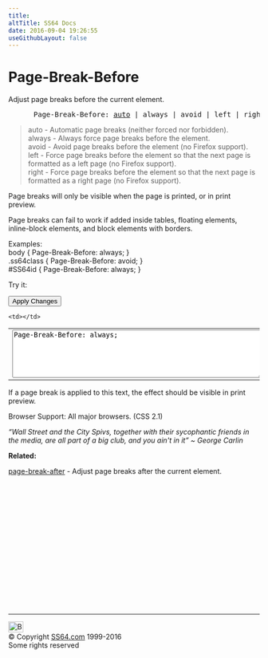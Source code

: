 ```yaml
---
title:
altTitle: SS64 Docs
date: 2016-09-04 19:26:55
useGithubLayout: false
---
```

<!-- #BeginLibraryItem "/Library/head_css.lbi" --><!-- #EndLibraryItem --><h1>Page-Break-Before</h1>
<p>Adjust page breaks before the current element.</p>
<pre>      Page-Break-Before: <u>auto</u> | always | avoid | left | right ;</pre>
<blockquote>
<p>
<span class="code">auto</span> -  Automatic page breaks (neither forced nor forbidden).<br>
<span class="code">always</span> -  Always force page breaks before the element.<br>
<span class="code">avoid</span> -  Avoid page breaks before the element (no Firefox support).<br>
<span class="code">left</span> -  Force page breaks before the element so that the next page is formatted as a left page (no Firefox support).<br><span class="code">right</span> -  Force page breaks before the element so that the next page is formatted as a right page (no Firefox support).</p>
</blockquote>
<p>Page breaks will only be visible when the page is printed, or in print preview.</p>
<p>Page breaks can fail to work if added inside tables, floating elements, inline-block elements, and block elements with borders.</p>
<p>Examples:<br>
  <span class="code">body { Page-Break-Before: always; }<br>
    .ss64class { Page-Break-Before: avoid; }</span><br>
    <span class="code">#SS64id { Page-Break-Before: always;  }</span><br>
</p>
<p>Try it:</p><input type="button" onclick="ApplyStyle()" value="Apply Changes">
<table>
  <tbody><tr>
    <td><textarea name="tryit" id="trycode" cols="60" rows="6" onfocus="this.style.background='#fff';" onblur="this.style.background='#eee';" tabindex="1">Page-Break-Before: always;</textarea></td>

    <td></td>
  </tr>
</tbody></table>
<div id="tryresult">If a page break is applied to this text, the effect should be visible in print preview.</div>
<p>Browser Support: All major browsers. (CSS 2.1) </p>
<p class="quote"><i>“Wall Street and the City Spivs, together with their sycophantic friends in the media, are all part of a big club, and you ain't in it”  ~ George Carlin</i></p><p><b>Related:</b></p>
<p><a href="page-break-after.html">page-break-after</a> - Adjust page breaks after the current element.</p><!-- #BeginLibraryItem "/Library/foot_css.lbi" --><p>
<!-- CSS -->
<ins class="adsbygoogle" style="display:inline-block;width:300px;height:250px" data-ad-client="ca-pub-6140977852749469" data-ad-slot="2739097502"></ins>
<script>
(adsbygoogle = window.adsbygoogle || []).push({});
</script></p>
<hr>
<div id="bl" class="footer"><a href="page-break-before.html#"><img src="../images/top.png" width="30" height="22" alt="Back to the Top"></a></div>
<div id="br" class="footer, tagline">© Copyright <a href="http://ss64.com/">SS64.com</a> 1999-2016<br>
Some rights reserved</div><!-- #EndLibraryItem -->
